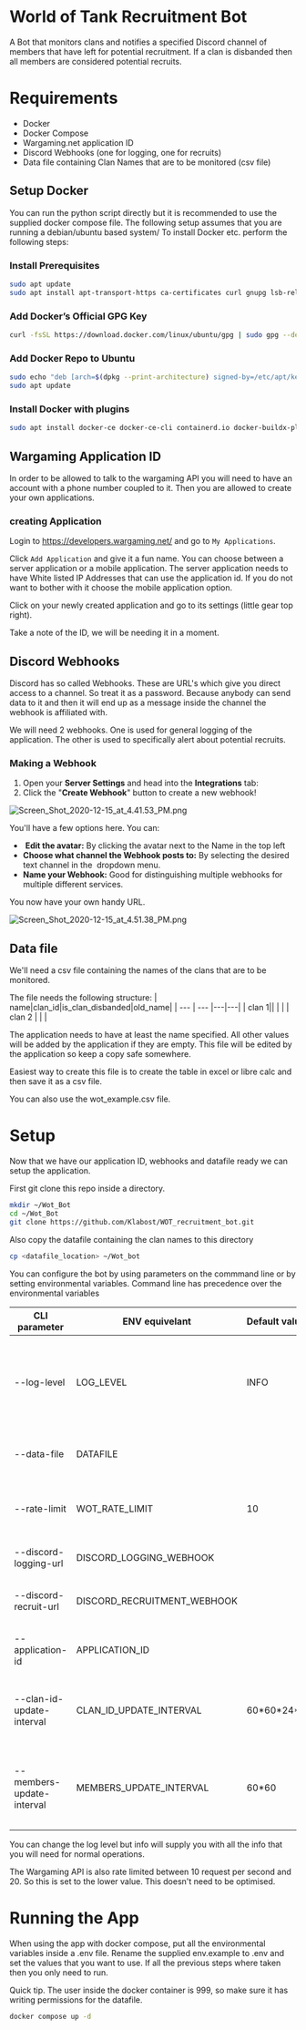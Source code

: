# World of Tank Recruitment Bot
A Bot that monitors clans and notifies a specified Discord channel of members that have left for potential recruitment.
If a clan is disbanded then all members are considered potential recruits.


# Requirements
 - Docker
 - Docker Compose
 - Wargaming.net application ID
 - Discord Webhooks (one for logging, one for recruits)
 - Data file containing Clan Names that are to be monitored (csv file)

## Setup Docker
You can run the python script directly but it is recommended to use the supplied docker compose file.
The following setup assumes that you are running a debian/ubuntu based system/
To install Docker etc. perform the following steps:
### Install Prerequisites
```sh
sudo apt update
sudo apt install apt-transport-https ca-certificates curl gnupg lsb-release
```
### Add Docker’s Official GPG Key
```sh
curl -fsSL https://download.docker.com/linux/ubuntu/gpg | sudo gpg --dearmor -o /etc/apt/keyrings/docker.gpg
```

### Add Docker Repo to Ubuntu
```sh
sudo echo "deb [arch=$(dpkg --print-architecture) signed-by=/etc/apt/keyrings/docker.gpg] https://download.docker.com/linux/ubuntu $(lsb_release -cs) stable" > /etc/apt/sources.list.d/docker.list 
sudo apt update
```

### Install Docker with plugins
```sh
sudo apt install docker-ce docker-ce-cli containerd.io docker-buildx-plugin docker-compose-plugin
```
## Wargaming Application ID
In order to be allowed to talk to the wargaming API you will need to have an account with a phone number coupled to it.
Then you are allowed to create your own applications.

### creating Application
Login to https://developers.wargaming.net/ and go to `My Applications`.

Click `Add Application` and give it a fun name. You can choose between a server application or a mobile application. The server application needs to have White listed IP Addresses that can use the application id. If you do not want to bother with it choose the mobile application option.


Click on your newly created application and go to its settings (little gear top right).

Take a note of the ID, we will be needing it in a moment.

## Discord Webhooks
Discord has so called Webhooks. These are URL's which give you direct access to a channel. So treat it as a password. Because anybody can send data to it and then it will end up as a message inside the channel the webhook is affiliated with.


We will need 2 webhooks. One is used for general logging of the application. The other is used to specifically alert about potential recruits.
### Making a Webhook

1.  Open your **Server Settings** and head into the **Integrations** tab:
2.  Click the "**Create Webhook**" button to create a new webhook!

![Screen_Shot_2020-12-15_at_4.41.53_PM.png](https://support.discord.com/hc/article_attachments/1500000463501)

You'll have a few options here. You can:

-    **Edit the avatar:** By clicking the avatar next to the Name in the top left
-   **Choose what channel the Webhook posts to:** By selecting the desired text channel in the  dropdown menu.
-   **Name your Webhook:** Good for distinguishing multiple webhooks for multiple different services.

You now have your own handy URL.

![Screen_Shot_2020-12-15_at_4.51.38_PM.png](https://support.discord.com/hc/article_attachments/360101553853)

## Data file
We'll need a csv file containing the names of the clans that are to be monitored.

The file needs the following structure:
| name|clan_id|is_clan_disbanded|old_name|
| --- | --- |---|---|
| clan 1|| | |
| clan 2 | | |


The application needs to have at least the name specified. All other values will be added by the application if they are empty. This file will be edited by the application so keep a copy safe somewhere.

Easiest way to create this file is to create the table in excel or libre calc and then save it as a csv file.

You can also use the wot_example.csv file.

# Setup

Now that we have our application ID, webhooks and datafile ready we can setup the application.

First git clone this repo inside a directory.
```sh
mkdir ~/Wot_Bot
cd ~/Wot_Bot
git clone https://github.com/Klabost/WOT_recruitment_bot.git
```
Also copy the datafile containing the clan names to this directory
```sh
cp <datafile_location> ~/Wot_bot
```

You can configure the bot by using parameters on the commmand line or by setting environmental variables.
Command line has precedence over the environmental variables


| CLI parameter | ENV equivelant |Default value| Function|
|---|---|---|---|
|--log-level|LOG_LEVEL|INFO|Verbosity of the logging (options: critical, warning, error, info, debug)|
|--data-file| DATAFILE|| filename of csv file with clan names|
|--rate-limit|WOT_RATE_LIMIT|10| number of request per second to Wargaming API|
|--discord-logging-url|DISCORD_LOGGING_WEBHOOK| |Webhook to logging channel|
|--discord-recruit-url|DISCORD_RECRUITMENT_WEBHOOK|| Webhook to recruitment channel|
|--application-id|APPLICATION_ID||application id of your wargaming application|
|--clan-id-update-interval|CLAN_ID_UPDATE_INTERVAL| 60\*60\*24\*7| Time in seconds between updating the clan id lits|
|--members-update-interval|MEMBERS_UPDATE_INTERVAL|60\*60| time in seconds between updating members list from clan|


You can change the log level but info will supply you with all the info that you will need for normal operations.

The Wargaming API is also rate limited between 10 request per second and 20. So this is set to the lower value. This doesn't need to be optimised.


# Running the App

When using the app with docker compose, put all the environmental variables inside a .env file.
Rename the supplied env.example to .env and set the values that you want to use.
If all the previous steps where taken then you only need to run.

Quick tip. The user inside the docker container is 999, so make sure it has writing permissions for the datafile.
```sh
docker compose up -d 
```

